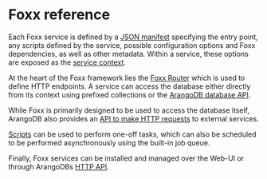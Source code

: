 Foxx reference
==============

Each Foxx service is defined by a [JSON manifest](Reference/Manifest.md) specifying the entry point, any scripts defined by the service, possible configuration options and Foxx dependencies, as well as other metadata. Within a service, these options are exposed as the [service context](Reference/Context.md).

At the heart of the Foxx framework lies the [Foxx Router](Reference/Routers/README.md) which is used to define HTTP endpoints. A service can access the database either directly from its context using prefixed collections or the [ArangoDB database API](Reference/Modules/README.md).

While Foxx is primarily designed to be used to access the database itself, ArangoDB also provides an [API to make HTTP requests](Reference/Modules/README.md) to external services.

[Scripts](Reference/Scripts.md) can be used to perform one-off tasks, which can also be scheduled to be performed asynchronously using the built-in job queue.

Finally, Foxx services can be installed and managed over the Web-UI or through
ArangoDBs [HTTP API](../../HTTP/Foxx/Management.html).
